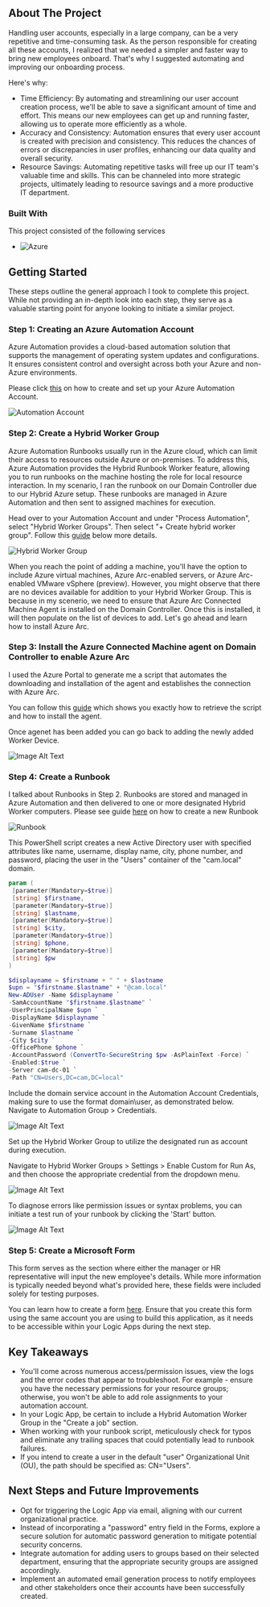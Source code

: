 <!-- ABOUT THE PROJECT -->
## About The Project


Handling user accounts, especially in a large company, can be a very repetitive and time-consuming task. As the person responsible for creating all these accounts, I realized that we needed a simpler and faster way to bring new employees onboard. That's why I suggested automating and improving our onboarding process.

Here's why:
* Time Efficiency: By automating and streamlining our user account creation process, we'll be able to save a significant amount of time and effort. This means our new employees can get up and running faster, allowing us to operate more efficiently as a whole.
* Accuracy and Consistency: Automation ensures that every user account is created with precision and consistency. This reduces the chances of errors or discrepancies in user profiles, enhancing our data quality and overall security.
* Resource Savings: Automating repetitive tasks will free up our IT team's valuable time and skills. This can be channeled into more strategic projects, ultimately leading to resource savings and a more productive IT department.






### Built With

This project consisted of the following services

* ![Azure](https://img.shields.io/badge/Automate-blue)





<!-- GETTING STARTED -->
## Getting Started

These steps outline the general approach I took to complete this project. While not providing an in-depth look into each step, they serve as a valuable starting point for anyone looking to initiate a similar project.

### Step 1: Creating an Azure Automation Account

Azure Automation provides a cloud-based automation solution that supports the management of operating system updates and configurations. It ensures consistent control and oversight across both your Azure and non-Azure environments.

Please click [this](https://learn.microsoft.com/en-us/azure/automation/automation-create-standalone-account?tabs=azureportal) on how to create and set up your Azure Automation Account.

![Automation Account](https://learn.microsoft.com/en-us/azure/automation/media/automation-create-standalone-account/automation-account-portal.png)


### Step 2: Create a Hybrid Worker Group

Azure Automation Runbooks usually run in the Azure cloud, which can limit their access to resources outside Azure or on-premises. To address this, Azure Automation provides the Hybrid Runbook Worker feature, allowing you to run runbooks on the machine hosting the role for local resource interaction. In my scenario, I ran the runbook on our Domain Controller due to our Hybrid Azure setup. These runbooks are managed in Azure Automation and then sent to assigned machines for execution.

Head over to your Automation Account and under "Process Automation", select "Hybrid Worker Groups". Then select "+ Create hybrid worker group". Follow this [guide](https://learn.microsoft.com/en-us/azure/automation/extension-based-hybrid-runbook-worker-install?tabs=windows%2Cbicep-template#create-hybrid-worker-group) below more details. 

![Hybrid Worker Group](https://learn.microsoft.com/en-us/azure/automation/media/extension-based-hybrid-runbook-worker-install/hybrid-worker-groups-portal.png)

When you reach the point of adding a machine, you'll have the option to include Azure virtual machines, Azure Arc-enabled servers, or Azure Arc-enabled VMware vSphere (preview). However, you might observe that there are no devices available for addition to your Hybrid Worker Group. This is because in my scenerio, we need to ensure that Azure Arc Connected Machine Agent is installed on the Domain Controller. Once this is installed, it will then populate on the list of devices to add. Let's go ahead and learn how to install Azure Arc.

### Step 3: Install the Azure Connected Machine agent on Domain Controller to enable Azure Arc

I used the Azure Portal to generate me a script that automates the downloading and installation of the agent and establishes the connection with Azure Arc.

You can follow this [guide](https://learn.microsoft.com/en-us/azure/network-watcher/connection-monitor-connected-machine-agent?tabs=WindowsScript#generate-an-installation-script) which shows you exactly how to retrieve the script and how to install the agent. 

Once agenet has been added you can go back to adding the newly added Worker Device.

![Image Alt Text](../Images/Hybrid%20Worker.png)

### Step 4: Create a Runbook

I talked about Runbooks in Step 2. Runbooks are stored and managed in Azure Automation and then delivered to one or more designated Hybrid Worker computers. Please see guide [here](https://learn.microsoft.com/en-us/azure/automation/media/automation-tutorial-runbook-textual/create-powershell-workflow-runbook-options.png) on how to create a new Runbook

![Runbook](https://learn.microsoft.com/en-us/azure/automation/media/automation-tutorial-runbook-textual/create-powershell-workflow-runbook-options.png)

This PowerShell script creates a new Active Directory user with specified attributes like name, username, display name, city, phone number, and password, placing the user in the "Users" container of the "cam.local" domain.

   ```powershell
   param (
    [parameter(Mandatory=$true)]
    [string] $firstname,
    [parameter(Mandatory=$true)]
    [string] $lastname,
    [parameter(Mandatory=$true)]
    [string] $city,
    [parameter(Mandatory=$true)]
    [string] $phone,
    [parameter(Mandatory=$true)]
    [string] $pw
)

$displayname = $firstname + " " + $lastname
$upn = "$firstname.$lastname" + "@cam.local"
New-ADUser -Name $displayname `
-SamAccountName "$firstname.$lastname" `
-UserPrincipalName $upn `
-DisplayName $displayname `
-GivenName $firstname `
-Surname $lastname `
-City $city `
-OfficePhone $phone `
-AccountPassword (ConvertTo-SecureString $pw -AsPlainText -Force) `
-Enabled:$true `
-Server cam-dc-01 `
-Path "CN=Users,DC=cam,DC=local"

   
   ```

Include the domain service account in the Automation Account Credentials, making sure to use the format domain\user, as demonstrated below. Navigate to Automation Group > Credentials.

![Image Alt Text](../Images/Runbook2.png)

Set up the Hybrid Worker Group to utilize the designated run as account during execution.

Navigate to Hybrid Worker Groups > Settings > Enable Custom for Run As, and then choose the appropriate credential from the dropdown menu.

![Image Alt Text](../Images/Runbook3.png)


To diagnose errors like permission issues or syntax problems, you can initiate a test run of your runbook by clicking the 'Start' button.

![Image Alt Text](../Images/Runbook.png)


### Step 5: Create a Microsoft Form

This form serves as the section where either the manager or HR representative will input the new employee's details. While more information is typically needed beyond what's provided here, these fields were included solely for testing purposes.

You can learn how to create a form [here](https://support.microsoft.com/en-us/office/create-a-form-with-microsoft-forms-4ffb64cc-7d5d-402f-b82e-b1d49418fd9d). Ensure that you create this form using the same account you are using to build this application, as it needs to be accessible within your Logic Apps during the next step.


## Key Takeaways

* You'll come across numerous access/permission issues, view the logs and the error codes that appear to troubleshoot. For example - ensure you have the necessary permissions for your resource groups; otherwise, you won't be able to add role assignments to your automation account.
* In your Logic App, be certain to include a Hybrid Automation Worker Group in the "Create a job" section.
* When working with your runbook script, meticulously check for typos and eliminate any trailing spaces that could potentially lead to runbook failures.
* If you intend to create a user in the default "user" Organizational Unit (OU), the path should be specified as: CN="Users".

## Next Steps and Future Improvements

* Opt for triggering the Logic App via email, aligning with our current organizational practice.
* Instead of incorporating a "password" entry field in the Forms, explore a secure solution for automatic password generation to mitigate potential security concerns.
* Integrate automation for adding users to groups based on their selected department, ensuring that the appropriate security groups are assigned accordingly.
* Implement an automated email generation process to notify employees and other stakeholders once their accounts have been successfully created.